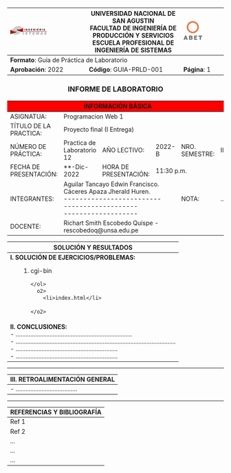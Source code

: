<div align="center">
<table>
    <theader>
        <tr>
            <td><img src="https://github.com/rescobedoq/pw2/blob/main/epis.png?raw=true" alt="EPIS" style="width:50%; height:auto"/></td>
            <th>
                <span style="font-weight:bold;">UNIVERSIDAD NACIONAL DE SAN AGUSTIN</span><br />
                <span style="font-weight:bold;">FACULTAD DE INGENIERÍA DE PRODUCCIÓN Y SERVICIOS</span><br />
                <span style="font-weight:bold;">ESCUELA PROFESIONAL DE INGENIERÍA DE SISTEMAS</span>
            </th>
            <td><img src="https://github.com/rescobedoq/pw2/blob/main/abet.png?raw=true" alt="ABET" style="width:50%; height:auto"/></td>
        </tr>
    </theader>
    <tbody>
        <tr><td colspan="3"><span style="font-weight:bold;">Formato</span>: Guía de Práctica de Laboratorio</td></tr>
        <tr><td><span style="font-weight:bold;">Aprobación</span>:  2022 </td><td><span style="font-weight:bold;">Código</span>: GUIA-PRLD-001</td><td><span style="font-weight:bold;">Página</span>: 1</td></tr>
    </tbody>
</table>
</div>
<div align="center">
 <h3>INFORME DE LABORATORIO</h3>
</div>
<table>
 <theader>
  <tr><th colspan="6" bgcolor="red">INFORMACIÓN BÁSICA</th></tr>
 </theader>
 <tbody>
  <tr><td>ASIGNATUA:</td><td colspan="5">Programacion Web 1 </td></tr>
  <tr><td>TÍTULO DE LA PRACTICA:</td><td colspan="4">Proyecto final (I Entrega) <td></tr>
  <tr><td>NÚMERO DE PRÁCTICA:</td><td>Practica de Laboratorio 12</td><td>AÑO LECTIVO:</td><td>2022-B</td><td>NRO. SEMESTRE:</td><td>II</td></tr>
  <tr><td>FECHA DE PRESENTACIÓN:</td><td> **-Dic-2022</td><td>HORA DE PRESENTACIÓN:</td><td colspan="3">11:30 p.m.</td></tr>


  <tr><td>INTEGRANTES:</td><td colspan="3">Aguilar Tancayo Edwin Francisco. <br>Cáceres Apaza Jherald Huren.<br>-------------------------<br>-------------------<br>-------------------</td><td>NOTA:</td><td>...</td></tr>

  <tr><td>DOCENTE:</td><td colspan="5">Richart Smith Escobedo Quispe - rescobedoq@unsa.edu.pe</td></tr>
 </tbody>
</table>
<table>
 <theader>
  <tr><th>SOLUCIÓN Y RESULTADOS</th></tr>
 </theader>
 <tbody>
  <tr><td><strong>I. SOLUCIÓN DE EJERCICIOS/PROBLEMAS:</strong><br>
  <ul>
    <ol>
        <li>cgi-bin</li>

    </ol>
      o2>
        <li>index.html</li>

    </o2>
  </ul>

  <tr><td><strong>II. CONCLUSIONES:</strong><br>- ........................................................................<br>
  - ...................................................................................................<br>
  - ...............................................................<br>
  - ...............................................................<br></td></tr>
 </tbody>
</table>
<hr>
<table>
 <theader>
  <tr><td><strong>III. RETROALIMENTACIÓN GENERAL</strong><br>
  </td><tr>
 </theader>
 <tbody>
  <tr><td>- ......................................
  </td></tr>
 </tbody>
</table>
<hr>
<table>
 <theader>
  <tr><td><strong>REFERENCIAS Y BIBLIOGRAFÍA</strong></td><tr>
 </theader>
 <tbody>
  <tr><td>Ref 1</td></tr>
  <tr><td>Ref 2</td></tr>
  <tr><td>...</td></tr>
  <tr><td>...</td></tr>
  <tr><td>...</td></tr>
 </tbody>
</table>
